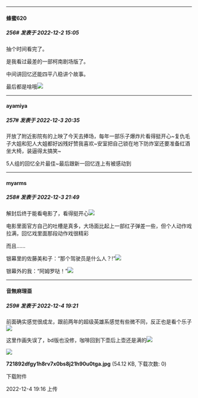 

*****

####  蜂蜜620  
##### 256#       发表于 2022-12-2 15:05

抽个时间看完了。

是我看过最差的一部柯南剧场版了。

中间讲回忆还能四平八稳讲个故事。

最后都是啥哦<img src="https://static.saraba1st.com/image/smiley/face2017/001.png" referrerpolicy="no-referrer">



*****

####  ayamiya  
##### 257#       发表于 2022-12-3 20:35

开放了附近影院有的上映了今天去捧场，每年一部乐子爆炸片看得挺开心~复仇毛子大姐和犯人大姐都好凶残好赞我喜欢~安室把自己锁在地下防炸室还要准备红酒坐大椅，装逼得太搞笑~

5人组的回忆全片最佳~最后跟新一回忆连上有被感动到



*****

####  myarms  
##### 258#       发表于 2022-12-3 21:49

解封后终于能看电影了，看得挺开心<img src="https://static.saraba1st.com/image/smiley/face2017/057.png" referrerpolicy="no-referrer">

电影里面官方自己的吐槽是真多，大场面比起上一部红子弹差一些，但个人动作戏拉满，回忆戏里面那段动作戏很精彩

而且……

银幕里的佐藤美和子：“那个驾驶员是什么人？!”<img src="https://static.saraba1st.com/image/smiley/face2017/090.png" referrerpolicy="no-referrer">

银幕外的我：“阿姆罗哒！”<img src="https://static.saraba1st.com/image/smiley/face2017/131.png" referrerpolicy="no-referrer">



*****

####  音無麻理亜  
##### 259#       发表于 2022-12-4 19:21

前面确实感觉很成龙，跟前两年的超级英雄系感觉有些微不同，反正也是看个乐子<img src="https://static.saraba1st.com/image/smiley/face2017/067.png" referrerpolicy="no-referrer">

这里作画失误了，bd版也没修，咖啡回到下壶后上壶还是满的<img src="https://static.saraba1st.com/image/smiley/face2017/053.png" referrerpolicy="no-referrer">

<img src="https://img.saraba1st.com/forum/202212/04/191631h4e07e9rtq9qprr7.jpg" referrerpolicy="no-referrer">

<strong>721892dfgy1h8rv7x0bs8j21h90u0tga.jpg</strong> (54.12 KB, 下载次数: 0)

下载附件

2022-12-4 19:16 上传

